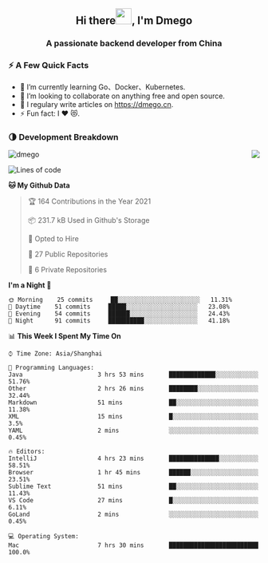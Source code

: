 <h2 align="center">Hi there<img src="https://cdn.jsdelivr.net/gh/dmego/images/img/Hi.gif" height="32" />, I'm Dmego </h2>
<h3 align="center">A passionate backend developer from China</h3>

### ⚡️ A Few Quick Facts

<ul>
    <li> 🌱 I’m currently learning Go、Docker、Kubernetes.</li>
    <li> 👯 I’m looking to collaborate on anything free and open source.</li>
    <li> 📝 I regulary write articles on <a href="https://dmego.cn">https://dmego.cn</a>.</li>
    <li> ⚡ Fun fact: I ❤️ 😻.</li>
</ul>

### 🌗 Development Breakdown

<img src="https://komarev.com/ghpvc/?username=dmego" alt="dmego" />

<img align="right" src="https://github-readme-stats.vercel.app/api?username=dmego&show_icons=true&icon_color=1573B3&hide_title=true&text_color=718096&bg_color=00000000&hide_border=true"/>

<!--START_SECTION:waka-->
![Lines of code](https://img.shields.io/badge/From%20Hello%20World%20I%27ve%20Written-228294%20lines%20of%20code-blue)

**🐱 My Github Data** 

> 🏆 164 Contributions in the Year 2021
 > 
> 📦 231.7 kB Used in Github's Storage 
 > 
> 💼 Opted to Hire
 > 
> 📜 27 Public Repositories 
 > 
> 🔑 6 Private Repositories  
 > 
**I'm a Night 🦉** 

```text
🌞 Morning    25 commits     ██░░░░░░░░░░░░░░░░░░░░░░░   11.31% 
🌆 Daytime    51 commits     █████░░░░░░░░░░░░░░░░░░░░   23.08% 
🌃 Evening    54 commits     ██████░░░░░░░░░░░░░░░░░░░   24.43% 
🌙 Night      91 commits     ██████████░░░░░░░░░░░░░░░   41.18%

```


📊 **This Week I Spent My Time On** 

```text
⌚︎ Time Zone: Asia/Shanghai

💬 Programming Languages: 
Java                     3 hrs 53 mins       █████████████░░░░░░░░░░░░   51.76% 
Other                    2 hrs 26 mins       ████████░░░░░░░░░░░░░░░░░   32.44% 
Markdown                 51 mins             ██░░░░░░░░░░░░░░░░░░░░░░░   11.38% 
XML                      15 mins             █░░░░░░░░░░░░░░░░░░░░░░░░   3.5% 
YAML                     2 mins              ░░░░░░░░░░░░░░░░░░░░░░░░░   0.45%

🔥 Editors: 
IntelliJ                 4 hrs 23 mins       ██████████████░░░░░░░░░░░   58.51% 
Browser                  1 hr 45 mins        ██████░░░░░░░░░░░░░░░░░░░   23.51% 
Sublime Text             51 mins             ██░░░░░░░░░░░░░░░░░░░░░░░   11.43% 
VS Code                  27 mins             █░░░░░░░░░░░░░░░░░░░░░░░░   6.11% 
GoLand                   2 mins              ░░░░░░░░░░░░░░░░░░░░░░░░░   0.45%

💻 Operating System: 
Mac                      7 hrs 30 mins       █████████████████████████   100.0%

```


<!--END_SECTION:waka-->
